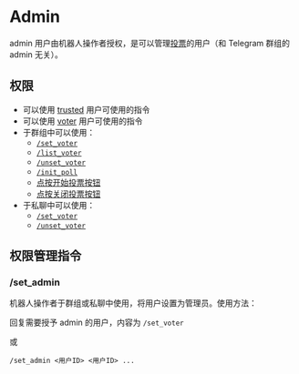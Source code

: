# Admin

admin 用户由机器人操作者授权，是可以管理[投票](poll.md)的用户（和 Telegram 群组的 admin 无关）。

## 权限
* 可以使用 [trusted](trusted.md) 用户可使用的指令
* 可以使用 [voter](voter.md) 用户可使用的指令
* 于群组中可以使用：
    * [`/set_voter`](voter.md)
    * [`/list_voter`](voter.md)
    * [`/unset_voter`](voter.md)
    * [`/init_poll`](poll.md)
    * [点按开始投票按钮](poll.md)
    * [点按关闭投票按钮](poll.md)
* 于私聊中可以使用：
    * [`/set_voter`](voter.md)
    * [`/unset_voter`](voter.md)

## 权限管理指令

### /set_admin

机器人操作者于群组或私聊中使用，将用户设置为管理员。使用方法：

回复需要授予 admin 的用户，内容为 `/set_voter`

或

```
/set_admin <用户ID> <用户ID> ...
```
